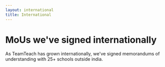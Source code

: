 ```yaml
---
layout: international
title: International
---
```


# MoUs we've signed internationally

As TeamTeach has grown internationally, we've signed memorandums of understanding with 25+ schools outside india.